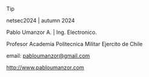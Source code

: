 > [!TIP]
> netsec2024 | autumn 2024

Pablo Umanzor A. | Ing. Electronico.

Profesor Academia Politecnica Militar
Ejercito de Chile

email: pabloumanzor@gmail.com

http://www.pabloumanzor.com
